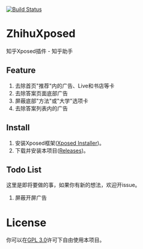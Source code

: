 [![Build Status](https://travis-ci.org/picone/ZhihuXposed.svg?branch=master)](https://travis-ci.org/picone/ZhihuXposed)

# ZhihuXposed

知乎Xposed插件 - 知乎助手

## Feature

1. 去除首页"推荐"内的广告、Live和书店等卡
2. 去除答案页面底部广告
3. 屏蔽底部"方法"或"大学"选项卡
4. 去除答案列表内的广告

## Install

1. 安装Xposed框架([Xposed Installer](http://repo.xposed.info/module/de.robv.android.xposed.installer))。
2. 下载并安装本项目([Releases](https://github.com/picone/ZhihuXposed/releases))。

## Todo List

这里是即将要做的事，如果你有新的想法，欢迎开issue。

1. 屏蔽开屏广告

# License

你可以在[GPL 3.0](https://raw.githubusercontent.com/picone/ZhihuXposed/master/LICENSE)许可下自由使用本项目。
